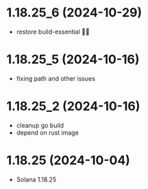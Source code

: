 # 1.18.25_6 (2024-10-29)

* restore build-essential 🤷‍♀️

# 1.18.25_5 (2024-10-16)

* fixing path and other issues

# 1.18.25_2 (2024-10-16)

* cleanup go build
* depend on rust image

# 1.18.25 (2024-10-04)

* Solana 1.18.25
